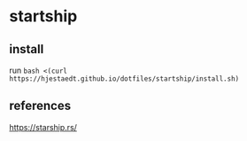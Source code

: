 # startship 

## install

run `bash <(curl https://hjestaedt.github.io/dotfiles/startship/install.sh)`


## references

https://starship.rs/
